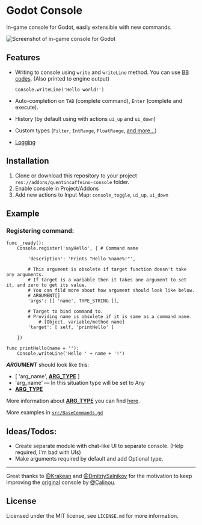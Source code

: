 

Godot Console
============

In-game console for Godot, easily extensible with new commands.

![Screenshot of in-game console for Godot](https://github.com/QuentinCaffeino/godot-console/blob/dev/screenshot.png)

## Features

- Writing to console using `write` and `writeLine` method. You can use [BB codes](https://godot.readthedocs.io/en/latest/learning/features/gui/bbcode_in_richtextlabel.html?highlight=richtextlabel#reference). (Also printed to engine output)

	`Console.writeLine('Hello world!')`

- Auto-completion on `TAB` (complete command), `Enter` (complete and execute).
- History (by default using with actions `ui_up` and `ui_down`)
- Custom types (`Filter`, `IntRange`, `FloatRange`, [and more...](https://github.com/QuentinCaffeino/godot-console/blob/dev/docs/Types/Types.md))
- [Logging](https://github.com/QuentinCaffeino/godot-console/tree/master/docs/Log.md)

## Installation

1. Clone or download this repository to your project `res://addons/quentincaffeino-console` folder.
2. Enable console in Project/Addons
3. Add new actions to Input Map: `console_toggle`, `ui_up`, `ui_down`

## Example

### Registering command:

```gdscript
func _ready():
	Console.register('sayHello', { # Command name

		'description': 'Prints "Hello %name%!"',

		# This argument is obsolete if target function doesn't take any arguments.
		# If target is a variable then it takes one argument to set it, and zero to get its value.
		# You can fild more about how argument should look like below.
		# ARGUMENT[]
		'args': [[ 'name', TYPE_STRING ]],

		# Target to bind command to.
		# Providing name is obsolete if it is same as a command name.
			# [Object, variable/method name]
		'target': [ self, 'printHello' ]

	})

func printHello(name = ''):
	Console.writeLine('Hello ' + name + '!')
```

***ARGUMENT*** should look like this:
- [ 'arg_name', [**ARG_TYPE**](https://github.com/QuentinCaffeino/godot-console/blob/dev/docs/Types/Types.md) ]
- 'arg_name' — In this situation type will be set to Any
- [**ARG_TYPE**](https://github.com/QuentinCaffeino/godot-console/blob/dev/docs/Types/Types.md)

More information about [**ARG_TYPE**](https://github.com/QuentinCaffeino/godot-console/blob/dev/docs/Types/Types.md) you can find [here](https://github.com/QuentinCaffeino/godot-console/blob/dev/docs/Types/Types.md).

More examples in [`src/BaseCommands.gd`](https://github.com/QuentinCaffeino/godot-console/blob/dev/src/BaseCommands.gd)

## Ideas/Todos:

- Create separate module with chat-like UI to separate console. (Help required, I'm bad with UIs)
- Make arguments required by default and add Optional type.

----------

Great thanks to [@Krakean](https://github.com/Krakean) and [@DmitriySalnikov](https://github.com/DmitriySalnikov) for the motivation to keep improving the [original](https://github.com/Calinou/godot-console) console by [@Calinou](https://github.com/Calinou).

## License

Licensed under the MIT license, see `LICENSE.md` for more information.
